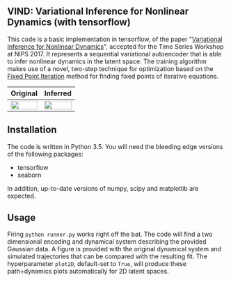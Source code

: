 ## VIND: Variational Inference for Nonlinear Dynamics (with tensorflow)

This code is a basic implementation in tensorflow, of the paper "[Variational Inference for Nonlinear Dynamics](https://github.com/dhernandd/vind/blob/master/paper/nips_workshop.pdf)", accepted for the Time Series Workshop at NIPS 2017. It represents a sequential variational autoencoder that is able to infer nonlinear dynamics in the latent space. The training algorithm makes use of a novel, two-step technique for optimization based on the [Fixed Point Iteration](https://en.wikipedia.org/wiki/Fixed-point_iteration) method for finding fixed points of iterative equations.

| Original | Inferred |
|-----------|----------|
|<img src="https://github.com/dhernandd/vind/blob/master/data/gaussian/quiver_plot.png" width="100%" /> | <img src="https://github.com/dhernandd/vind/blob/master/data/gaussian/qplot260.png" width="100%" /> |


## Installation

The code is written in Python 3.5. You will need the bleeding edge versions of the following packages:

- tensorflow
- seaborn

In addition, up-to-date versions of numpy, scipy and matplotlib are expected.

## Usage

Firing `python runner.py` works right off the bat. The code will find a two dimensional encoding and dynamical system describing the provided Gaussian data. A figure is provided with the original dynamical system and simulated trajectories that can be compared with the resulting fit. The hyperparameter `plot2D`, default-set to `True`, will produce these path+dynamics plots automatically for 2D latent spaces.


